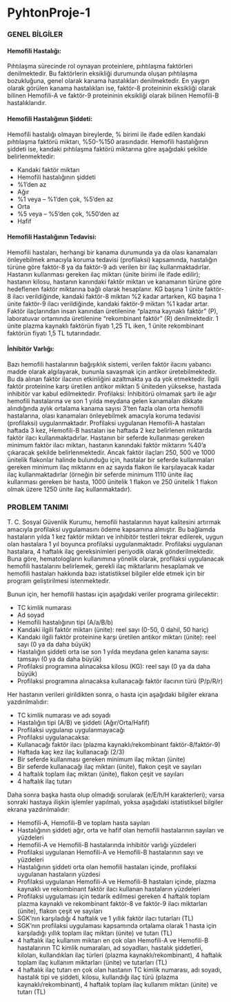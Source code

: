 # PyhtonProje-1

### GENEL BİLGİLER

#### Hemofili Hastalığı:
Pıhtılaşma sürecinde rol oynayan proteinlere, pıhtılaşma faktörleri denilmektedir. Bu faktörlerin eksikliği durumunda oluşan pıhtılaşma bozukluğuna, genel olarak kanama hastalıkları denilmektedir. En yaygın olarak görülen kanama hastalıkları ise, faktör-8 proteininin eksikliği olarak bilinen Hemofili-A ve faktör-9 proteininin eksikliği olarak bilinen Hemofili-B hastalıklarıdır.

#### Hemofili Hastalığının Şiddeti:
Hemofili hastalığı olmayan bireylerde, % birimi ile ifade edilen kandaki pıhtılaşma faktörü miktarı, %50-%150 arasındadır. Hemofili hastalığının şiddeti ise, kandaki pıhtılaşma faktörü miktarına göre aşağıdaki şekilde belirlenmektedir:
- Kandaki faktör miktarı
- Hemofili hastalığının şiddeti
- %1’den az
- Ağır
- %1 veya – %1’den çok, %5’den az
- Orta
- %5 veya – %5’den çok, %50’den az
- Hafif

#### Hemofili Hastalığının Tedavisi: 
Hemofili hastaları, herhangi bir kanama durumunda ya da olası kanamaları önleyebilmek amacıyla koruma tedavisi (profilaksi) kapsamında, hastalığın türüne göre faktör-8 ya da faktör-9 adı verilen bir ilaç kullanmaktadırlar. Hastanın kullanması gereken ilaç miktarı (ünite birimi ile ifade edilir); hastanın kilosu, hastanın kanındaki faktör miktarı ve kanamanın türüne göre hedeflenen faktör miktarına bağlı olarak hesaplanır. KG başına 1 ünite faktör-8 ilacı verildiğinde, kandaki faktör-8 miktarı %2 kadar artarken, KG başına 1 ünite faktör-9 ilacı verildiğinde, kandaki faktör-9 miktarı %1 kadar artar. Faktör ilaçlarından insan kanından üretilenine “plazma kaynaklı faktör” (P), laboratuvar ortamında üretilenine “rekombinant faktör” (R) denilmektedir. 1 ünite plazma kaynaklı faktörün fiyatı 1,25 TL iken, 1 ünite rekombinant faktörün fiyatı 1,5 TL tutarındadır.

#### İnhibitör Varlığı: 
Bazı hemofili hastalarının bağışıklık sistemi, verilen faktör ilacını yabancı madde olarak algılayarak, bununla savaşmak için antikor üretebilmektedir. Bu da alınan faktör ilacının etkinliğini azaltmakta ya da yok etmektedir. İlgili faktör proteinine karşı üretilen antikor miktarı 5 üniteden yüksekse, hastada inhibitör var kabul edilmektedir.
Profilaksi: İnhibitörü olmamak şartı ile ağır hemofili hastalarına ve son 1 yılda meydana gelen kanamaları dikkate alındığında aylık ortalama kanama sayısı 3’ten fazla olan orta hemofili hastalarına, olası kanamaları önleyebilmek amacıyla koruma tedavisi (profilaksi) uygulanmaktadır. Profilaksi uygulanan Hemofili-A hastaları haftada 3 kez, Hemofili-B hastaları ise haftada 2 kez belirlenen miktarda faktör ilacı kullanmaktadırlar. Hastanın bir seferde kullanması gereken minimum faktör ilacı miktarı, hastanın kanındaki faktör miktarını %40’a çıkaracak şekilde belirlenmektedir. Ancak faktör ilaçları 250, 500 ve 1000 ünitelik flakonlar halinde bulunduğu için, hastalar bir seferde kullanmaları gereken minimum ilaç miktarını en az sayıda flakon ile karşılayacak kadar ilaç kullanmaktadırlar (örneğin bir seferde
minimum 1110 ünite ilaç kullanması gereken bir hasta, 1000 ünitelik 1 flakon ve 250 ünitelik 1 flakon olmak üzere 1250 ünite ilaç kullanmaktadır).

### PROBLEM TANIMI
T. C. Sosyal Güvenlik Kurumu, hemofili hastalarının hayat kalitesini artırmak amacıyla profilaksi uygulamasını ödeme kapsamına almıştır. Bu bağlamda hastaların yılda 1 kez faktör miktarı ve inhibitör testleri tekrar edilerek, uygun olan hastalara 1 yıl boyunca profilaksi uygulanmaktadır. Profilaksi uygulanan hastalara, 4 haftalık ilaç gereksinimleri periyodik olarak gönderilmektedir. Buna göre, hematologların kullanımına yönelik olarak, profilaksi uygulanacak hemofili hastalarını belirlemek, gerekli ilaç miktarlarını hesaplamak ve hemofili hastaları hakkında bazı istatistiksel bilgiler elde etmek için bir program geliştirilmesi istenmektedir. 

Bunun için, her hemofili hastası için aşağıdaki veriler programa girilecektir:
- TC kimlik numarası
- Ad soyad
- Hemofili hastalığının tipi (A/a/B/b)
- Kandaki ilgili faktör miktarı (ünite): reel sayı (0-50, 0 dahil, 50 hariç)
- Kandaki ilgili faktör proteinine karşı üretilen antikor miktarı (ünite): reel sayı (0 ya da daha büyük)
- Hastalığın şiddeti orta ise son 1 yılda meydana gelen kanama sayısı: tamsayı (0 ya da daha büyük)
- Profilaksi programına alınacaksa kilosu (KG): reel sayı (0 ya da daha büyük)
- Profilaksi programına alınacaksa kullanacağı faktör ilacının türü (P/p/R/r)

Her hastanın verileri girildikten sonra, o hasta için aşağıdaki bilgiler ekrana yazdırılmalıdır:
- TC kimlik numarası ve adı soyadı
- Hastalığın tipi (A/B) ve şiddeti (Ağır/Orta/Hafif)
- Profilaksi uygulanıp uygulanmayacağı
- Profilaksi uygulanacaksa:
- Kullanacağı faktör ilacı (plazma kaynaklı/rekombinant faktör-8/faktör-9)
- Haftada kaç kez ilaç kullanacağı (2/3)
- Bir seferde kullanması gereken minimum ilaç miktarı (ünite)
- Bir seferde kullanacağı ilaç miktarı (ünite), flakon çeşit ve sayıları
- 4 haftalık toplam ilaç miktarı (ünite), flakon çeşit ve sayıları
- 4 haftalık ilaç tutarı

Daha sonra başka hasta olup olmadığı sorularak (e/E/h/H karakterleri); varsa sonraki hastaya ilişkin işlemler yapılmalı, yoksa aşağıdaki istatistiksel bilgiler ekrana yazdırılmalıdır:
- Hemofili-A, Hemofili-B ve toplam hasta sayıları
- Hastalığının şiddeti ağır, orta ve hafif olan hemofili hastalarının sayıları ve yüzdeleri
- Hemofili-A ve Hemofili-B hastalarında inhibitör varlığı yüzdeleri
- Profilaksi uygulanan Hemofili-A ve Hemofili-B hastalarının sayı ve yüzdeleri
- Hastalığının şiddeti orta olan hemofili hastaları içinde, profilaksi uygulanan hastaların yüzdesi
- Profilaksi uygulanan Hemofili-A ve Hemofili-B hastaları içinde, plazma kaynaklı ve rekombinant faktör ilacı kullanan hastaların yüzdeleri
- Profilaksi uygulaması için tedarik edilmesi gereken 4 haftalık toplam plazma kaynaklı ve rekombinant faktör-8 ve faktör-9 ilacı miktarları (ünite), flakon çeşit ve sayıları
- SGK’nın karşıladığı 4 haftalık ve 1 yıllık faktör ilacı tutarları (TL)
- SGK’nın profilaksi uygulaması kapsamında ortalama olarak 1 hasta için karşıladığı yıllık toplam ilaç miktarı (ünite) ve tutarı (TL)
- 4 haftalık ilaç kullanım miktarı en çok olan Hemofili-A ve Hemofili-B hastalarının TC kimlik numaraları, ad soyadları, hastalık şiddetleri, kiloları, kullandıkları ilaç türleri (plazma kaynaklı/rekombinant), 4 haftalık toplam ilaç kullanım miktarları (ünite) ve tutarları (TL)
- 4 haftalık ilaç tutarı en çok olan hastanın TC kimlik numarası, adı soyadı, hastalık tipi ve şiddeti, kilosu, kullandığı ilaç türü (plazma kaynaklı/rekombinant), 4 haftalık toplam ilaç kullanım miktarı (ünite) ve tutarı (TL)


